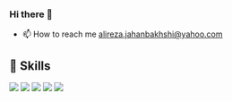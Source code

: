 ### Hi there 👋
* 📫 How to reach me alireza.jahanbakhshi@yahoo.com
<!--
**Alireza-Jahanbakhshi/Alireza-Jahanbakhshi** is a ✨ _special_ ✨ repository because its `README.md` (this file) appears on your GitHub profile.

Here are some ideas to get you started:

- 🔭 I’m currently working on ...
- 🌱 I’m currently learning ...
- 👯 I’m looking to collaborate on ...
- 🤔 I’m looking for help with ...
- 💬 Ask me about ...
- 📫 How to reach me: ...
- 😄 Pronouns: ...
- ⚡ Fun fact: ...
-->

## 💼 Skills

![](https://img.shields.io/badge/Code-EmbeddedSystems-informational?style=flat&logo=EmbeddedSystems&color=FF3333)
![](https://img.shields.io/badge/Code-ARM/STM8(Assembly/Resgister/SPL/LL/HAL)-informational?style=flat&logo=stmicroelectronics&color=3189E7)
![](https://img.shields.io/badge/Code-Python-informational?style=flat&logo=Python&color=FFFF00)
![](https://img.shields.io/badge/Tools-Git-informational?style=flat&logo=Git&color=F05032)
![](https://img.shields.io/badge/Tools-GitHub-informational?style=flat&logo=GitHub&color=181717)
